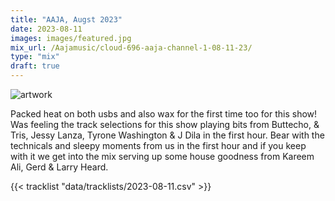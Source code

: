 ```yaml
---
title: "AAJA, Augst 2023"
date: 2023-08-11
images: images/featured.jpg
mix_url: /Aajamusic/cloud-696-aaja-channel-1-08-11-23/
type: "mix"
draft: true
---
```


![artwork](images/featured.png)

Packed heat on both usbs and also wax for the first time too for this show! Was feeling the track selections for this show playing bits from Buttecho, & Tris, Jessy Lanza, 
Tyrone Washington & J Dila in the first hour. Bear with the technicals and sleepy moments from us in the first hour and if you keep with it 
we get into the mix serving up some house goodness from Kareem Ali, Gerd & Larry Heard.

{{< tracklist "data/tracklists/2023-08-11.csv" >}}
